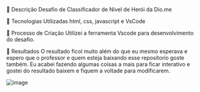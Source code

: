 📒 Descrição
Desafio de Classificador de Nível de Herói da Dio.me

🤖 Tecnologias Utilizadas
html, css, javascript e VsCode

🧐 Processo de Criação
Utilizei a ferramenta Vscode para desenvolvimento do desafio.

🚀 Resultados
O resultado ficol muito além do que eu mesmo esperava e espero que o professor e quem esteja baixando esse repositorio goste também.
Eu acabei fazendo algumas coisas a mais para ficar interativo e gostei do resultado baixem e fiquem a voltade para modificarem.

![image](https://github.com/user-attachments/assets/ef6ae2cb-9431-4d23-8733-a91ac8ff8ef6)
